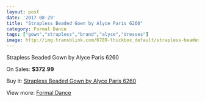 ```yaml
---
layout: post
date: '2017-08-29'
title: "Strapless Beaded Gown by Alyce Paris 6260"
category: Formal Dance
tags: ["gown","strapless","brand","alyce","dresses"]
image: http://img.transblink.com/6789-thickbox_default/strapless-beaded-gown-by-alyce-paris-6260.jpg
---
```

Strapless Beaded Gown by Alyce Paris 6260

On Sales: **$372.99**
<a href="https://www.transblink.com/en/formal-dance/2197-strapless-beaded-gown-by-alyce-paris-6260.html"><amp-img layout="responsive" width="600" height="600" src="//img.transblink.com/6789-thickbox_default/strapless-beaded-gown-by-alyce-paris-6260.jpg" alt="Strapless Beaded Gown by Alyce Paris 6260 0" /></a>
<a href="https://www.transblink.com/en/formal-dance/2197-strapless-beaded-gown-by-alyce-paris-6260.html"><amp-img layout="responsive" width="600" height="600" src="//img.transblink.com/6790-thickbox_default/strapless-beaded-gown-by-alyce-paris-6260.jpg" alt="Strapless Beaded Gown by Alyce Paris 6260 1" /></a>

Buy it: [Strapless Beaded Gown by Alyce Paris 6260](https://www.transblink.com/en/formal-dance/2197-strapless-beaded-gown-by-alyce-paris-6260.html "Strapless Beaded Gown by Alyce Paris 6260")

View more: [Formal Dance](https://www.transblink.com/en/6-formal-dance "Formal Dance")